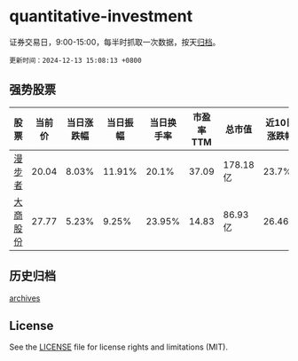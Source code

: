 # quantitative-investment

证券交易日，9:00-15:00，每半时抓取一次数据，按天[归档](archives)。

`更新时间：2024-12-13 15:08:13 +0800`

## 强势股票

|股票|当前价|当日涨跌幅|当日振幅|当日换手率|市盈率TTM|总市值|近10日涨跌幅|
|----|----|----|----|----|----|----|----|
|[漫步者](https://xueqiu.com/S/SZ002351)|20.04|8.03%|11.91%|20.1%|37.09|178.18亿|23.7%|
|[大商股份](https://xueqiu.com/S/SH600694)|27.77|5.23%|9.25%|23.95%|14.83|86.93亿|26.46%|

## 历史归档

[archives](archives)

## License

See the [LICENSE](LICENSE) file for license rights and limitations (MIT).